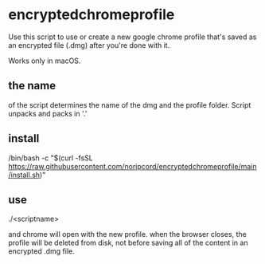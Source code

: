 # encryptedchromeprofile
Use this script to use or create a new google chrome profile that's saved as an encrypted file (.dmg) after you're done with it.

Works only in macOS.
## the name
of the script determines the name of the dmg and the profile folder. Script unpacks and packs in '.'

## install
/bin/bash -c "$(curl -fsSL https://raw.githubusercontent.com/noripcord/encryptedchromeprofile/main/install.sh)"

## use

./\<scriptname\>
  
  and chrome will open with the new profile. when the browser closes, the profile will be deleted from disk, not before saving all of the content in an encrypted .dmg file.
  
  
